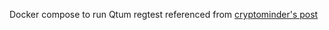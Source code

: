 Docker compose to run Qtum regtest referenced from [cryptominder's post](https://steemit.com/qtum/@cryptominder/qtum-blockchain-development-environment-setup)
